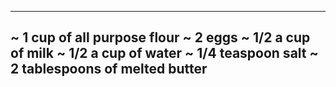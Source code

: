 ---------------------------------------------------------------------------------------------------------------------------------------------------------------------------------------
~ 1 cup of all purpose flour
~ 2 eggs
~ 1/2 a cup of milk
~ 1/2 a cup of water
~ 1/4 teaspoon salt
~ 2 tablespoons of melted butter
---------------------------------------------------------------------------------------------------------------------------------------------------------------------------------------
